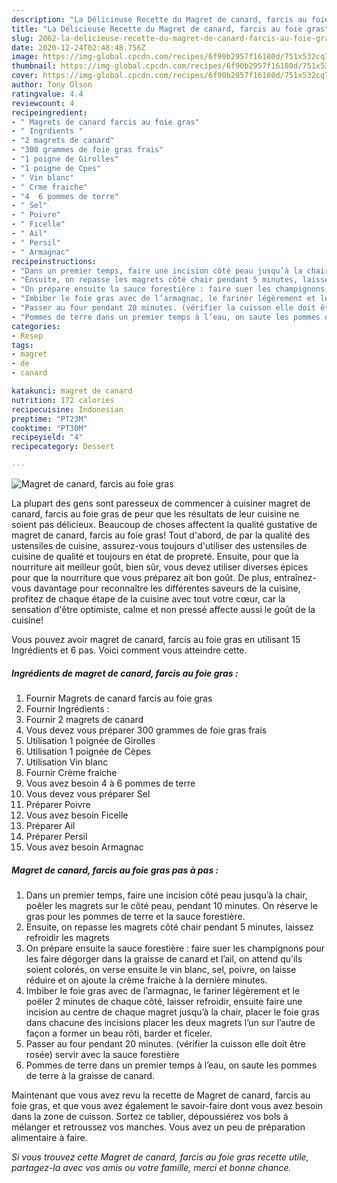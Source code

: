 ```yaml
---
description: "La Délicieuse Recette du Magret de canard, farcis au foie gras"
title: "La Délicieuse Recette du Magret de canard, farcis au foie gras"
slug: 2062-la-delicieuse-recette-du-magret-de-canard-farcis-au-foie-gras
date: 2020-12-24T02:48:48.756Z
image: https://img-global.cpcdn.com/recipes/6f90b2957f16180d/751x532cq70/magret-de-canard-farcis-au-foie-gras-photo-principale-de-la-recette.jpg
thumbnail: https://img-global.cpcdn.com/recipes/6f90b2957f16180d/751x532cq70/magret-de-canard-farcis-au-foie-gras-photo-principale-de-la-recette.jpg
cover: https://img-global.cpcdn.com/recipes/6f90b2957f16180d/751x532cq70/magret-de-canard-farcis-au-foie-gras-photo-principale-de-la-recette.jpg
author: Tony Olson
ratingvalue: 4.4
reviewcount: 4
recipeingredient:
- " Magrets de canard farcis au foie gras"
- " Ingrdients "
- "2 magrets de canard"
- "300 grammes de foie gras frais"
- "1 poigne de Girolles"
- "1 poigne de Cpes"
- " Vin blanc"
- " Crme fraiche"
- "4  6 pommes de terre"
- " Sel"
- " Poivre"
- " Ficelle"
- " Ail"
- " Persil"
- " Armagnac"
recipeinstructions:
- "Dans un premier temps, faire une incision côté peau jusqu’à la chair, poêler les magrets sur le côté peau, pendant 10 minutes. On réserve le gras pour les pommes de terre et la sauce forestière."
- "Ensuite, on repasse les magrets côté chair pendant 5 minutes, laissez refroidir les magrets"
- "On prépare ensuite la sauce forestière : faire suer les champignons pour les faire dégorger dans la graisse de canard et l’ail, on attend qu’ils soient colorés, on verse ensuite le vin blanc, sel, poivre, on laisse réduire et on ajoute la crème fraiche à la dernière minutes."
- "Imbiber le foie gras avec de l’armagnac, le fariner légèrement et le poëler 2 minutes de chaque côté, laisser refroidir, ensuite faire une incision au centre de chaque magret jusqu’à la chair, placer le foie gras dans chacune des incisions placer les deux magrets l’un sur l’autre de façon a former un beau rôti, barder et ficeler."
- "Passer au four pendant 20 minutes. (vérifier la cuisson elle doit être rosée) servir avec la sauce forestière"
- "Pommes de terre dans un premier temps à l’eau, on saute les pommes de terre à la graisse de canard."
categories:
- Resep
tags:
- magret
- de
- canard

katakunci: magret de canard 
nutrition: 172 calories
recipecuisine: Indonesian
preptime: "PT23M"
cooktime: "PT30M"
recipeyield: "4"
recipecategory: Dessert

---
```



![Magret de canard, farcis au foie gras](https://img-global.cpcdn.com/recipes/6f90b2957f16180d/751x532cq70/magret-de-canard-farcis-au-foie-gras-photo-principale-de-la-recette.jpg)

La plupart des gens sont paresseux de commencer à cuisiner magret de canard, farcis au foie gras de peur que les résultats de leur cuisine ne soient pas délicieux. Beaucoup de choses affectent la qualité gustative de magret de canard, farcis au foie gras! Tout d'abord, de par la qualité des ustensiles de cuisine, assurez-vous toujours d'utiliser des ustensiles de cuisine de qualité et toujours en état de propreté. Ensuite, pour que la nourriture ait meilleur goût, bien sûr, vous devez utiliser diverses épices pour que la nourriture que vous préparez ait bon goût. De plus, entraînez-vous davantage pour reconnaître les différentes saveurs de la cuisine, profitez de chaque étape de la cuisine avec tout votre cœur, car la sensation d'être optimiste, calme et non pressé affecte aussi le goût de la cuisine!

<!--inarticleads1-->

Vous pouvez avoir magret de canard, farcis au foie gras en utilisant 15 Ingrédients et 6 pas. Voici comment vous atteindre cette.

##### Ingrédients de magret de canard, farcis au foie gras :

1. Fournir  Magrets de canard farcis au foie gras
1. Fournir  Ingrédients :
1. Fournir 2 magrets de canard
1. Vous devez vous préparer 300 grammes de foie gras frais
1. Utilisation 1 poignée de Girolles
1. Utilisation 1 poignée de Cèpes
1. Utilisation  Vin blanc
1. Fournir  Crème fraiche
1. Vous avez besoin 4 à 6 pommes de terre
1. Vous devez vous préparer  Sel
1. Préparer  Poivre
1. Vous avez besoin  Ficelle
1. Préparer  Ail
1. Préparer  Persil
1. Vous avez besoin  Armagnac




<!--inarticleads2-->

##### Magret de canard, farcis au foie gras pas à pas :

1. Dans un premier temps, faire une incision côté peau jusqu’à la chair, poêler les magrets sur le côté peau, pendant 10 minutes. On réserve le gras pour les pommes de terre et la sauce forestière.
1. Ensuite, on repasse les magrets côté chair pendant 5 minutes, laissez refroidir les magrets
1. On prépare ensuite la sauce forestière : faire suer les champignons pour les faire dégorger dans la graisse de canard et l’ail, on attend qu’ils soient colorés, on verse ensuite le vin blanc, sel, poivre, on laisse réduire et on ajoute la crème fraiche à la dernière minutes.
1. Imbiber le foie gras avec de l’armagnac, le fariner légèrement et le poëler 2 minutes de chaque côté, laisser refroidir, ensuite faire une incision au centre de chaque magret jusqu’à la chair, placer le foie gras dans chacune des incisions placer les deux magrets l’un sur l’autre de façon a former un beau rôti, barder et ficeler.
1. Passer au four pendant 20 minutes. (vérifier la cuisson elle doit être rosée) servir avec la sauce forestière
1. Pommes de terre dans un premier temps à l’eau, on saute les pommes de terre à la graisse de canard.




<!--inarticleads1-->

<p>
Maintenant que vous avez revu la recette de Magret de canard, farcis au foie gras, et que vous avez également le savoir-faire dont vous avez besoin dans la zone de cuisson. Sortez ce tablier, dépoussiérez vos bols à mélanger et retroussez vos manches. Vous avez un peu de préparation alimentaire à faire.
</p>

<p>
<i>Si vous trouvez cette Magret de canard, farcis au foie gras recette utile, partagez-la avec vos amis ou votre famille, merci et bonne chance.</i>
</p>

